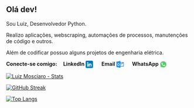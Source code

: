 ## Olá dev!
<p align="left">Sou Luiz, Desenvolvedor Python.</p>
<p>Realizo aplicações, webscraping, automações de processos, manutenções de código e outros.
  
Além de codificar possuo alguns projetos de engenharia elétrica.
</p>

<b>
<p align="left">Conecte-se comigo:&nbsp;&nbsp;&nbsp;&nbsp;
LinkedIn
<a align="center" href="https://www.linkedin.com/in/luizmosciaro/" target="blank">
<img align="center" src="https://github.com/LuizMosciaro/LuizMosciaro/blob/main/linkedin.png" height="20"></a> 
&nbsp;&nbsp;&nbsp;&nbsp;&nbsp;&nbsp;Email
<a align="center" href="mailto:edu.mosciaro@live.com" target="blank">
<img align="center" src="https://github.com/LuizMosciaro/LuizMosciaro/blob/main/outlook.png" height="20"></a>
&nbsp;&nbsp;&nbsp;&nbsp;&nbsp;&nbsp;WhatsApp
<a align="center" href="https://wa.me/5592992754311?text=Ola%20Luiz%20Mosciaro,%20encontrei%20seu%20contato%20no%20GitHub." target="blank">
<img align="center" src="https://github.com/LuizMosciaro/LuizMosciaro/blob/main/whatsapp.png" height="20"></a>
</b>
</p>

[![Luiz Mosciaro - Stats](https://github-readme-stats.vercel.app/api?username=luizmosciaro&hide=stars,&count_private=true&theme=yeblu)](https://github.com/luizmosciaro/github-readme-stats)

[![GitHub Streak](https://github-readme-streak-stats.herokuapp.com?user=LuizMosciaro&theme=yeblu&locale=pt-br&date_format=j%20M%5B%20Y%5D)](https://git.io/streak-stats)

[![Top Langs](https://github-readme-stats.vercel.app/api/top-langs/?username=luizmosciaro&layout=compact&theme=yeblu&locale=pt-br)](https://github.com/anuraghazra/github-readme-stats)
